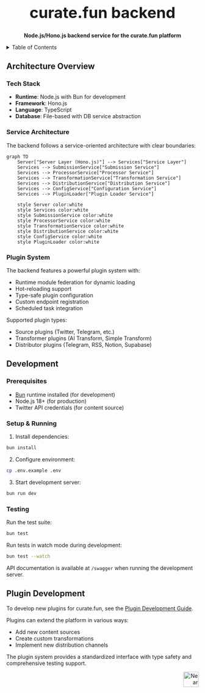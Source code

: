 <!-- markdownlint-disable MD014 -->
<!-- markdownlint-disable MD033 -->
<!-- markdownlint-disable MD041 -->
<!-- markdownlint-disable MD029 -->

<div align="center">

<h1 style="font-size: 2.5rem; font-weight: bold;">curate.fun backend</h1>

  <p>
    <strong>Node.js/Hono.js backend service for the curate.fun platform</strong>
  </p>

</div>

<details>
  <summary>Table of Contents</summary>

- [Architecture Overview](#architecture-overview)
  - [Tech Stack](#tech-stack)
  - [Service Architecture](#service-architecture)
  - [Plugin System](#plugin-system)
- [Development](#development)
  - [Prerequisites](#prerequisites)
  - [Setup & Running](#setup--running)
  - [Testing](#testing)
- [Plugin Development](#plugin-development)

</details>

## Architecture Overview

### Tech Stack

- **Runtime**: Node.js with Bun for development
- **Framework**: Hono.js
- **Language**: TypeScript
- **Database**: File-based with DB service abstraction

### Service Architecture

The backend follows a service-oriented architecture with clear boundaries:

```mermaid
graph TD
    Server["Server Layer (Hono.js)"] --> Services["Service Layer"]
    Services --> SubmissionService["Submission Service"]
    Services --> ProcessorService["Processor Service"]
    Services --> TransformationService["Transformation Service"]
    Services --> DistributionService["Distribution Service"]
    Services --> ConfigService["Configuration Service"]
    Services --> PluginLoader["Plugin Loader Service"]
    
    style Server color:white
    style Services color:white
    style SubmissionService color:white
    style ProcessorService color:white
    style TransformationService color:white
    style DistributionService color:white
    style ConfigService color:white
    style PluginLoader color:white
```

### Plugin System

The backend features a powerful plugin system with:

- Runtime module federation for dynamic loading
- Hot-reloading support
- Type-safe plugin configuration
- Custom endpoint registration
- Scheduled task integration

Supported plugin types:

- Source plugins (Twitter, Telegram, etc.)
- Transformer plugins (AI Transform, Simple Transform)
- Distributor plugins (Telegram, RSS, Notion, Supabase)

## Development

### Prerequisites

- [Bun](https://bun.sh) runtime installed (for development)
- Node.js 18+ (for production)
- Twitter API credentials (for content source)

### Setup & Running

1. Install dependencies:

```bash
bun install
```

2. Configure environment:

```bash
cp .env.example .env
```

3. Start development server:

```bash
bun run dev
```

### Testing

Run the test suite:

```bash
bun test
```

Run tests in watch mode during development:

```bash
bun test --watch
```

API documentation is available at `/swagger` when running the development server.

## Plugin Development

To develop new plugins for curate.fun, see the [Plugin Development Guide](https://docs.curate.fun/docs/plugins/build-plugin).

Plugins can extend the platform in various ways:

- Add new content sources
- Create custom transformations
- Implement new distribution channels

The plugin system provides a standardized interface with type safety and comprehensive testing support.

<div align="right">
<a href="https://nearbuilders.org" target="_blank">
<img
  src="https://builders.mypinata.cloud/ipfs/QmWt1Nm47rypXFEamgeuadkvZendaUvAkcgJ3vtYf1rBFj"
  alt="Near Builders"
  height="40"
/>
</a>
</div>
